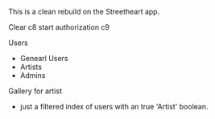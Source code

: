 This is a clean rebuild on the Streetheart app.

Clear c8 start authorization c9


Users
* Genearl Users
* Artists
* Admins

Gallery for artist
* just a filtered index of users with an true 'Artist' boolean.
